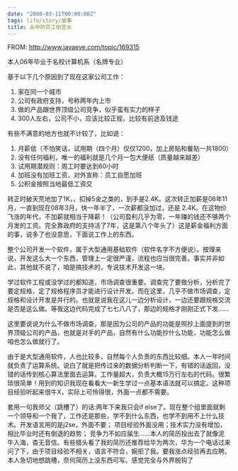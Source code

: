 ```yaml
---
date: "2008-03-11T00:00:00Z"
tags: life/story/故事
title: 永中的员工倒苦水
---
```


FROM: http://www.javaeye.com/topic/169315

本人06年毕业于名校计算机系（名牌专业）

基于以下几个原因到了现在这家公司工作：

1. 家在同一个城市
2. 公司有政府支持，号称两年内上市
3. 做的产品跟世界顶级公司竞争，似乎蛮有实力的样子
4. 300人左右，公司不小，应该比较正规，比较有前途及钱途

有些不满意的地方也就不计较了，比如说：

1. 月薪低（不怕笑话，试用期（四个月）仅仅1200，加上房贴和餐贴一共1800）
2. 没有任何福利，唯一的福利就是几个月一包大便纸（质量越来越差）
3. 试用期潜规则：周工时要达到60小时
4. 加班没有加班工资，对外宣称：员工自愿加班
5. 公积金按照当地最低工资交

转正时破天荒地加了1K，，扣掉5金之类的，到手是2.4K。这次转正加薪是06年11月，一直到现在08年3月，快一年半了，一次薪都没加过，还是 2.4K。在这物价飞涨的年代，不加薪就相当于降薪！（公司盈利几乎为零，一年赚的钱还不够两个月发的工资。完全靠政府的支持活了7年，这是第八个年头了）这是薪金福利方面的事，说多了也没意思，下面说工作上的东西。

整个公司开发一个软件，属于大型通用基础软件（软件名字不方便说）。按理来说，开发这么大一个东西，管理上一定很严谨，流程也应当很完善。事实并非如此，其他就不说了，咱是搞技术的，专说技术开发这一块。

学过软件工程或没学过的都知道，市场调查很重要。调查完了要做分析，分析完了要定规格，定了规格程序员才能进行设计开发。而在这里，几乎不做市场调查，定规格和设计开发是并行的。也就是说我在这儿一边分析设计，一边还要跟规格交流是否是这么做。等我这边代码完成了七七八八了，那边的规格才刚刚正式下发......

这里要说说为什么不做市场调查，那是因为公司的产品的功能是照抄上面提到的世界顶级公司的产品，也就是对手的产品，自然有什么功能抄什么功能，功能怎么做咱也怎么做就行了。

由于是大型通用软件，人也比较多，自然每个人负责的东西比较细。本人一年时间就负责了运算系统。说白了就是把传过来的数据分析判断一下，有错的话返回，没错的话传到核心算法里面去运算。工作量超大，负责大概15万行左右的代码。很繁琐很简单！用到的知识我现在看看大一新生学过一点基本语法就可以搞定。这种项目经验听起来很牛X，实际上可怜得很，外面一点都不需要。

套用一句我师父（跳槽了）的话:两年下来我只会if else了。现在整个组里面就剩一个领导和一个我了，工作还是那些，学不到什么东西，也学不到用不上什么技术。开发语言用的是j2se，外面不要； 项目经验外面没用；技术实力没有增加，相比毕业时还有倒退的趋势； 竞争力不如应届生......本人的简历投出去了就像泥牛入海，杳无音信。有些猎头看了我的简历还推荐给华为两次，华为一个电话过来问了下，由于项目经验不相关，语言不符合，婉拒了我。要我涨点经验再去应聘。本人急切地想跳槽，奈何简历上没东西可写。感觉完全与外界脱钩了
